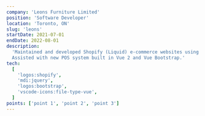 ```yaml
---
company: 'Leons Furniture Limited'
position: 'Software Developer'
location: 'Toronto, ON'
slug: 'leons'
startDate: 2021-07-01
endDate: 2022-08-01
description:
  'Maintained and developed Shopify (Liquid) e-commerce websites using jQuery, Liquid, and Bootstrap.
  Assisted with new POS system built in Vue 2 and Vue Bootstrap.'
tech:
  [
    'logos:shopify',
    'mdi:jquery',
    'logos:bootstrap',
    'vscode-icons:file-type-vue',
  ]
points: ['point 1', 'point 2', 'point 3']
---
```

